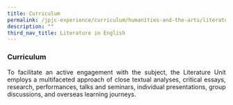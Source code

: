```yaml
---
title: Curriculum
permalink: /jpjc-experience/curriculum/humanities-and-the-arts/literature/curriculum/
description: ""
third_nav_title: Literature in English
---
```

### **Curriculum**
<p align=justify>
To facilitate an active engagement with the subject, the Literature Unit employs a multifaceted approach of close textual analyses, critical essays, research, performances, talks and seminars, individual presentations, group discussions, and overseas learning journeys.</p>